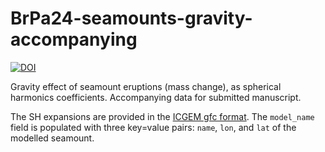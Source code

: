 # BrPa24-seamounts-gravity-accompanying

[![DOI](https://zenodo.org/badge/710243736.svg)](https://zenodo.org/doi/10.5281/zenodo.10043679)

Gravity effect of seamount eruptions (mass change), as spherical harmonics coefficients. Accompanying data for submitted manuscript.

The SH expansions are provided in the [ICGEM gfc format](http://icgem.gfz-potsdam.de/ICGEM-Format-2011.pdf).
The `model_name` field is populated with three key=value pairs: `name`, `lon`, and `lat` of the modelled seamount.
